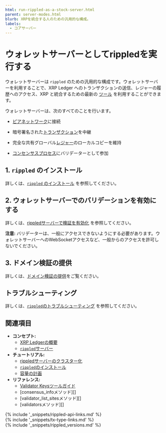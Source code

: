 ```yaml
---
html: run-rippled-as-a-stock-server.html
parent: server-modes.html
blurb: XRPを統合する人のための汎用的な構成。
labels:
  - コアサーバー
---
```

# ウォレットサーバーとしてrippledを実行する

ウォレットサーバーは `rippled` のための汎用的な構成です。ウォレットサーバーを利用することで、XRP Ledger へのトランザクションの送信、レジャーの履歴へのアクセス、XRP と統合するための最新の [ツール](software-ecosystem.html) を利用することができます。


ウォレットサーバーは、次のすべてのことを行います。

- [ピアネットワーク](peer-protocol.html)に接続

- 暗号署名された[トランザクション](transactions.html)を中継

- 完全な共有グローバル[レジャー](ledgers.html)のローカルコピーを維持

- [コンセンサスプロセス](consensus.html)にバリデーターとして参加


## 1. `rippled` のインストール

詳しくは、[`rippled` のインストール](install-rippled.html) を参照してください。

## 2. ウォレットサーバーでのバリデーションを有効にする

詳しくは、[rippledサーバーで検証を有効化](run-rippled-as-a-validator.html#3-enable-validation-on-your-rippled-server) を参照してください。

**注意:** バリデーターは、一般にアクセスできないようにする必要があります。ウォレットサーバーへのWebSocketアクセスなど、一般からのアクセスを許可しないでください。

## 3. ドメイン検証の提供

詳しくは、[ドメイン検証の提供](run-rippled-as-a-validator.html#6-provide-domain-verification)をご覧ください。

## トラブルシューティング

詳しくは、[`rippled`のトラブルシューティング](troubleshoot-the-rippled-server.html) を参照してください。


## 関連項目

- **コンセプト:**
    - [XRP Ledgerの概要](xrp-ledger-overview.html)
    - [`rippled`サーバー](xrpl-servers.html)
- **チュートリアル:**
    - [rippledサーバーのクラスター化](cluster-rippled-servers.html)
    - [`rippled`のインストール](install-rippled.html)
    - [容量の計画](capacity-planning.html)
- **リファレンス:**
    - [Validator Keysツールガイド](https://github.com/ripple/validator-keys-tool/blob/master/doc/validator-keys-tool-guide.md)
    - [consensus_infoメソッド][]
    - [validator_list_sitesメソッド][]
    - [validatorsメソッド][]


<!--{# common link defs #}-->
{% include '_snippets/rippled-api-links.md' %}			
{% include '_snippets/tx-type-links.md' %}			
{% include '_snippets/rippled_versions.md' %}
